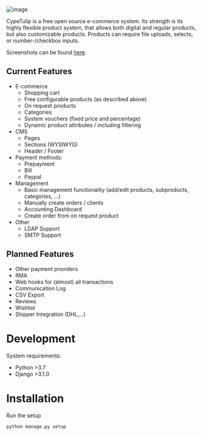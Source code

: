 

![image](https://cloud.bwk-technik.de/thumbnail/af528f4e3ecf400195c7/1024/cp_s.png)



CypeTulip is a free open source e-commerce system. Its strength is its highly flexible product system,
that allows both digital and regular products, but also customizable products.
Products can require file uploads, selects, or number-/checkbox inputs.  

Screenshots can be found [here](https://cloud.bwk-technik.de/d/d31f4b48979144dcb14f/).

## Current Features
- E-commerce 
    - Shopping cart
    - Free configurable products (as described above)
    - On request products
    - Categories
    - System vouchers (fixed price and percentage)
    - Dynamic product attributes / including filtering
- CMS
    - Pages
    - Sections (WYSIWYG)
    - Header / Footer
- Payment methods:
    - Prepayment
    - Bill
    - Paypal 
- Management
    - Basic management functionality (add/edit products, subproducts, categories, ...)
    - Manually create orders / clients
    - Accounting Dashboard
    - Create order from on request product
- Other
    - LDAP Support
    - SMTP Support
    
## Planned Features
- Other payment providers
- RMA
- Web hooks for (almost) all transactions
- Communication Log
- CSV Export
- Reviews
- Wishlist
- Shipper Integration (DHL,...)


# Development

System requirements:
- Python >3.7
- Django >3.1.0


# Installation

Run the setup
```
python manage.py setup
```
